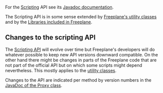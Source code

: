 For the [Scripting](../scripting/Scripting.md) API see its [Javadoc documentation](http://www.freeplane.org/doc/api/).

The Scripting API is in some sense extended by [Freeplane's utility classes](Scripting!_Freeplane_Utility_Classes.md) and by the [Libraries included in Freeplane](Scripting!_Included_libraries.md).

## Changes to the scripting API
The [Scripting API](Scripting_API.md) will evolve over time but Freeplane's developers will do whatever possible to keep new API versions downward compatible. On the other hand there might be changes in parts of the Freeplane code that are not part of the official API but on which some scripts might depend nevertheless. This mostly applies to the [utility classes](Scripting!_Freeplane_Utility_Classes.md).

Changes to the API are indicated per method by version numbers in the [JavaDoc of the Proxy class](http://www.freeplane.org/doc/api/org/freeplane/plugin/script/proxy/Proxy.html).

<!-- ({Category:Script}) -->

